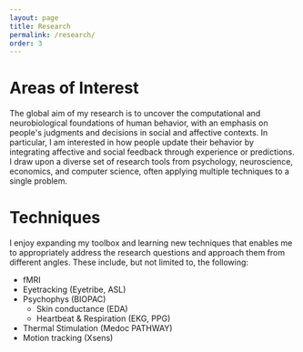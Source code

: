 ```yaml
---
layout: page
title: Research
permalink: /research/
order: 3
---
```


# Areas of Interest
The global aim of my research is to uncover the computational and neurobiological foundations of human behavior, with an emphasis on people's judgments and decisions in social and affective contexts. In particular, I am interested in how people update their behavior by integrating affective and social feedback through experience or predictions. I draw upon a diverse set of research tools from psychology, neuroscience, economics, and computer science, often applying multiple techniques to a single problem. 

# Techniques 
I enjoy expanding my toolbox and learning new techniques that enables me to appropriately address the research questions and approach them from different angles. These include, but not limited to, the following: 

* fMRI 
* Eyetracking (Eyetribe, ASL)
* Psychophys (BIOPAC)
	* Skin conductance (EDA)
	* Heartbeat & Respiration (EKG, PPG)
* Thermal Stimulation (Medoc PATHWAY)
* Motion tracking (Xsens)
